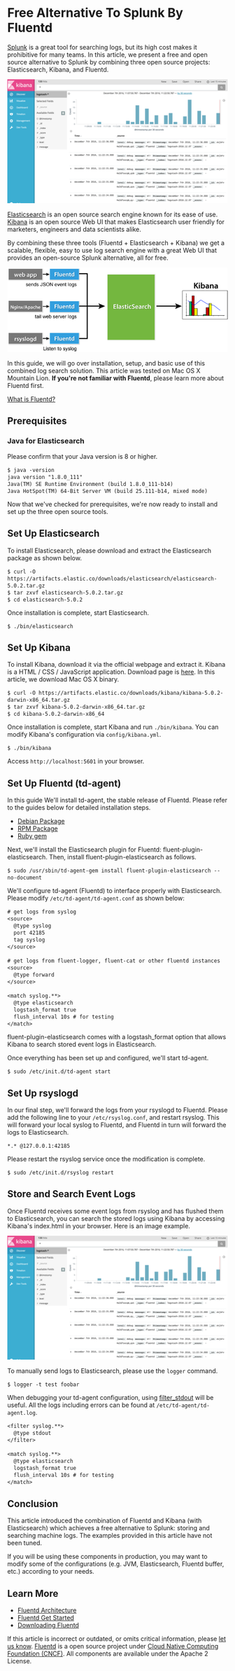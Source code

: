 # Free Alternative To Splunk By Fluentd

[Splunk](http://www.splunk.com/) is a great tool for searching logs, but its high cost makes it prohibitive for many teams. In this article, we present a free and open source alternative to Splunk by combining three open source projects: Elasticsearch, Kibana, and Fluentd.

![](../.gitbook/assets/kibana5-screenshot%20%282%29%20%282%29.png)

[Elasticsearch](https://www.elastic.co/products/elasticsearch) is an open source search engine known for its ease of use. [Kibana](https://www.elastic.co/products/kibana) is an open source Web UI that makes Elasticsearch user friendly for marketers, engineers and data scientists alike.

By combining these three tools \(Fluentd + Elasticsearch + Kibana\) we get a scalable, flexible, easy to use log search engine with a great Web UI that provides an open-source Splunk alternative, all for free.

![](../.gitbook/assets/fluentd-elasticsearch-kibana.png)

In this guide, we will go over installation, setup, and basic use of this combined log search solution. This article was tested on Mac OS X Mountain Lion. **If you're not familiar with Fluentd**, please learn more about Fluentd first.

[What is Fluentd?](https://www.fluentd.org/architecture)

## Prerequisites

### Java for Elasticsearch

Please confirm that your Java version is 8 or higher.

```text
$ java -version
java version "1.8.0_111"
Java(TM) SE Runtime Environment (build 1.8.0_111-b14)
Java HotSpot(TM) 64-Bit Server VM (build 25.111-b14, mixed mode)
```

Now that we've checked for prerequisites, we're now ready to install and set up the three open source tools.

## Set Up Elasticsearch

To install Elasticsearch, please download and extract the Elasticsearch package as shown below.

```text
$ curl -O https://artifacts.elastic.co/downloads/elasticsearch/elasticsearch-5.0.2.tar.gz
$ tar zxvf elasticsearch-5.0.2.tar.gz
$ cd elasticsearch-5.0.2
```

Once installation is complete, start Elasticsearch.

```text
$ ./bin/elasticsearch
```

## Set Up Kibana

To install Kibana, download it via the official webpage and extract it. Kibana is a HTML / CSS / JavaScript application. Download page is [here](https://www.elastic.co/downloads/kibana). In this article, we download Mac OS X binary.

```text
$ curl -O https://artifacts.elastic.co/downloads/kibana/kibana-5.0.2-darwin-x86_64.tar.gz
$ tar zxvf kibana-5.0.2-darwin-x86_64.tar.gz
$ cd kibana-5.0.2-darwin-x86_64
```

Once installation is complete, start Kibana and run `./bin/kibana`. You can modify Kibana's configuration via `config/kibana.yml`.

```text
$ ./bin/kibana
```

Access `http://localhost:5601` in your browser.

## Set Up Fluentd \(td-agent\)

In this guide We'll install td-agent, the stable release of Fluentd. Please refer to the guides below for detailed installation steps.

* [Debian Package](install-by-deb.md)
* [RPM Package](install-by-rpm.md)
* [Ruby gem](install-by-gem.md)

Next, we'll install the Elasticsearch plugin for Fluentd: fluent-plugin-elasticsearch. Then, install fluent-plugin-elasticsearch as follows.

```text
$ sudo /usr/sbin/td-agent-gem install fluent-plugin-elasticsearch --no-document
```

We'll configure td-agent \(Fluentd\) to interface properly with Elasticsearch. Please modify `/etc/td-agent/td-agent.conf` as shown below:

```text
# get logs from syslog
<source>
  @type syslog
  port 42185
  tag syslog
</source>

# get logs from fluent-logger, fluent-cat or other fluentd instances
<source>
  @type forward
</source>

<match syslog.**>
  @type elasticsearch
  logstash_format true
  flush_interval 10s # for testing
</match>
```

fluent-plugin-elasticsearch comes with a logstash\_format option that allows Kibana to search stored event logs in Elasticsearch.

Once everything has been set up and configured, we'll start td-agent.

```text
$ sudo /etc/init.d/td-agent start
```

## Set Up rsyslogd

In our final step, we'll forward the logs from your rsyslogd to Fluentd. Please add the following line to your `/etc/rsyslog.conf`, and restart rsyslog. This will forward your local syslog to Fluentd, and Fluentd in turn will forward the logs to Elasticsearch.

```text
*.* @127.0.0.1:42185
```

Please restart the rsyslog service once the modification is complete.

```text
$ sudo /etc/init.d/rsyslog restart
```

## Store and Search Event Logs

Once Fluentd receives some event logs from rsyslog and has flushed them to Elasticsearch, you can search the stored logs using Kibana by accessing Kibana's index.html in your browser. Here is an image example.

![](../.gitbook/assets/kibana5-screenshot%20%282%29%20%282%29.png)

To manually send logs to Elasticsearch, please use the `logger` command.

```text
$ logger -t test foobar
```

When debugging your td-agent configuration, using [filter\_stdout]() will be useful. All the logs including errors can be found at `/etc/td-agent/td-agent.log`.

```text
<filter syslog.**>
  @type stdout
</filter>

<match syslog.**>
  @type elasticsearch
  logstash_format true
  flush_interval 10s # for testing
</match>
```

## Conclusion

This article introduced the combination of Fluentd and Kibana \(with Elasticsearch\) which achieves a free alternative to Splunk: storing and searching machine logs. The examples provided in this article have not been tuned.

If you will be using these components in production, you may want to modify some of the configurations \(e.g. JVM, Elasticsearch, Fluentd buffer, etc.\) according to your needs.

## Learn More

* [Fluentd Architecture](https://www.fluentd.org/architecture)
* [Fluentd Get Started]()
* [Downloading Fluentd](http://www.fluentd.org/download)

If this article is incorrect or outdated, or omits critical information, please [let us know](https://github.com/fluent/fluentd-docs-gitbook/issues?state=open). [Fluentd](http://www.fluentd.org/) is a open source project under [Cloud Native Computing Foundation \(CNCF\)](https://cncf.io/). All components are available under the Apache 2 License.

